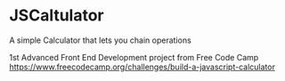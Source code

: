 # JSCaltulator
A simple Calculator that lets you chain operations

1st Advanced Front End Development project from Free Code Camp https://www.freecodecamp.org/challenges/build-a-javascript-calculator
